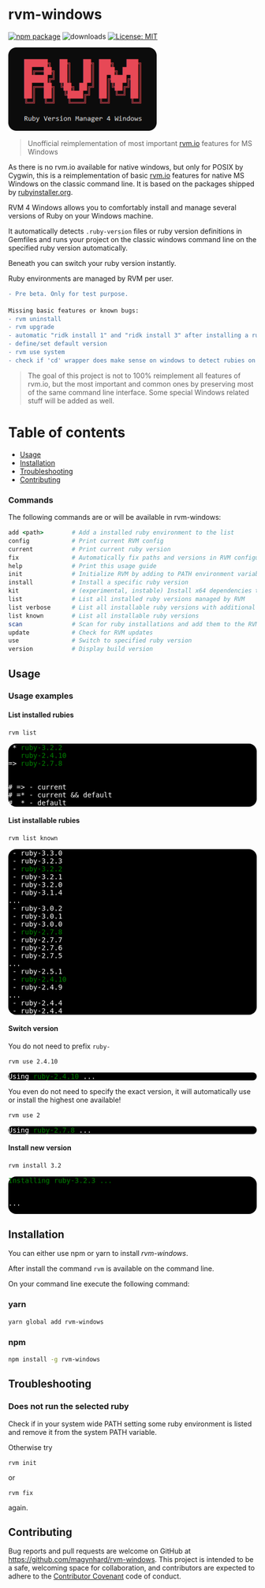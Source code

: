 # rvm-windows

[![npm package](https://img.shields.io/npm/v/rvm-windows?color=default&style=plastic&logo=npm)](https://www.npmjs.com/package/rvm-windows)
![downloads](https://img.shields.io/npm/dt/rvm-windows?color=blue&style=plastic)
[![License: MIT](https://img.shields.io/badge/License-MIT-gold.svg?style=plastic&logo=mit)](LICENSE)

<img src="doc/img/rvm_cmd_logo_round.png"/>

> Unofficial reimplementation of most important [rvm.io](https://www.rvm.io) features for MS Windows

As there is no rvm.io available for native windows, but only for POSIX by Cygwin, this is a reimplementation of basic [rvm.io](https://rvm.io/)
features for native MS Windows on the classic command line. It is based on the packages shipped by [rubyinstaller.org](https://rubyinstaller.org/).

RVM 4 Windows allows you to comfortably install and manage several versions of Ruby on your Windows machine.

It automatically detects `.ruby-version` files or ruby version definitions in Gemfiles and runs your project on the classic windows command line on the specified ruby version automatically.

Beneath you can switch your ruby version instantly.

Ruby environments are managed by RVM per user.

```diff
- Pre beta. Only for test purpose.

Missing basic features or known bugs:
- rvm uninstall 
- rvm upgrade
- automatic "ridk install 1" and "ridk install 3" after installing a ruby environment (?)
- define/set default version 
- rvm use system
- check if 'cd' wrapper does make sense on windows to detect rubies on directory change
```


> The goal of this project is not to 100% reimplement all features of 
> rvm.io, but the most important and common ones by preserving most of the
> same command line interface. Some special Windows related stuff will be added as well.

# Table of contents

* [Usage](#usage)
* [Installation](#installation)
* [Troubleshooting](#troubleshooting)
* [Contributing](#contributing)

### Commands
The following commands are or will be available in rvm-windows:

```ruby
add <path>        # Add a installed ruby environment to the list
config            # Print current RVM config
current           # Print current ruby version
fix               # Automatically fix paths and versions in RVM configuration
help              # Print this usage guide
init              # Initialize RVM by adding to PATH environment variable
install           # Install a specific ruby version
kit               # (experimental, instable) Install x64 dependencies to build native gems like postgresql, mysql2, ...
list              # List all installed ruby versions managed by RVM
list verbose      # List all installable ruby versions with additional info
list known        # List all installable ruby versions
scan              # Scan for ruby installations and add them to the RVM configuration
update            # Check for RVM updates
use               # Switch to specified ruby version
version           # Display build version
```



<a name="usage"></a>

## Usage

### Usage examples

#### List installed rubies
```bash
rvm list
```

<div style="background: black; color: white; border-radius: 16px;">
<pre>
 * <span style="color: green">ruby-3.2.2</span>
   <span style="color: green">ruby-2.4.10</span>
=> <span style="color: green">ruby-2.7.8</span>
<br/>
&#35; => - current
&#35; =* - current && default
&#35;  * - default
</pre>
</div>


#### List installable rubies
```bash
rvm list known
```

<div style="background: black; color: white; border-radius: 16px;">
<pre>
 - ruby-3.3.0
 - ruby-3.2.3
 - <span style="color: green">ruby-3.2.2</span>
 - ruby-3.2.1
 - ruby-3.2.0
 - ruby-3.1.4
...
 - ruby-3.0.2
 - ruby-3.0.1
 - ruby-3.0.0
 - <span style="color: green">ruby-2.7.8</span>
 - ruby-2.7.7
 - ruby-2.7.6
 - ruby-2.7.5
...
 - ruby-2.5.1
 - <span style="color: green">ruby-2.4.10</span>
 - ruby-2.4.9
...
 - ruby-2.4.4
 - ruby-2.4.4
</pre>
</div>


#### Switch version
You do not need to prefix `ruby-`
```bash
rvm use 2.4.10
```

<div style="background: black; color: white; border-radius: 16px;">
<pre>
Using <span style="color: green">ruby-2.4.10</span> ...
</pre>
</div>

You even do not need to specify the exact version, it will automatically use or install the highest one available!
```bash
rvm use 2
```

<div style="background: black; color: white; border-radius: 16px;">
<pre>
Using <span style="color: green">ruby-2.7.8</span> ...
</pre>
</div>

#### Install new version
```bash
rvm install 3.2
```

<div style="background: black; color: white; border-radius: 16px;">
<pre>
<span style="color: green">Installing ruby-3.2.3 ...</span>

...
</pre>
</div>


<a name="installation"></a>

## Installation

You can either use npm or yarn to install *rvm-windows*.

After install the command `rvm` is available on the command line.

On your command line execute the following command:

### yarn

```bash
yarn global add rvm-windows
```

### npm

```bash
npm install -g rvm-windows
```




<a name="troubleshooting"></a>

## Troubleshooting

### Does not run the selected ruby
Check if in your system wide PATH setting some ruby environment is listed and remove it from the system PATH variable.

Otherwise try
```
rvm init
```
or
```
rvm fix
```
again.


<a name="contributing"></a>

## Contributing

Bug reports and pull requests are welcome on GitHub at https://github.com/magynhard/rvm-windows. This project is
intended
to be a safe, welcoming space for collaboration, and contributors are expected to adhere to
the [Contributor Covenant](http://contributor-covenant.org) code of conduct.


